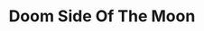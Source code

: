 ---
title: "Doom Side Of The Moon"
summary: "To celebrate 50 years of releasing music that changed the world, guitarist has produced a heavy metal cover of their seminal album, . Titled Doom Side of the Moon, the resulting band and album features Shutt and a host of celebrated musicians including his bandmates from The Sword, bassist and drummer , vocalist , saxophonist , and keyboardist Joe Cornetti ."
image: "doom-side-of-the-moon.jpg"
apple_music_artist_url: "https://music.apple.com/gb/artist/doom-side-of-the-moon/1224017472"
wikipedia_url: "none"
---